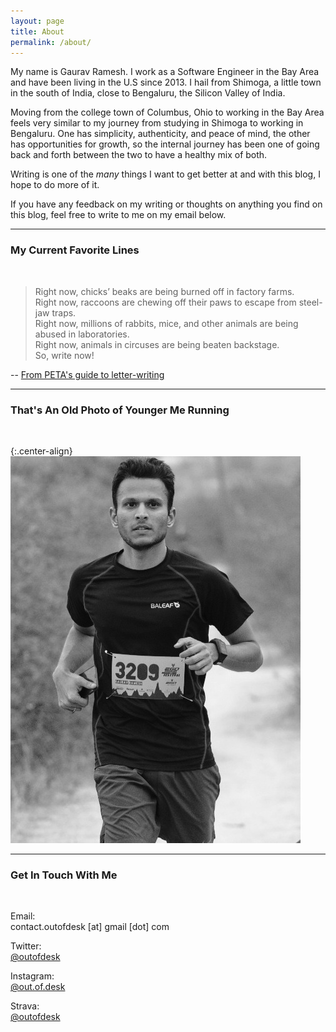 ```yaml
---
layout: page
title: About
permalink: /about/
---
```

My name is Gaurav Ramesh. I work as a Software Engineer in the Bay Area and have been living in the U.S since 2013. I hail from Shimoga, a little town in the south of India, close to Bengaluru, the Silicon Valley of India.

Moving from the college town of Columbus, Ohio to working in the Bay Area feels very similar to my journey from studying in Shimoga to working in Bengaluru. One has simplicity, authenticity, and peace of mind, the other has opportunities for growth, so the internal journey has been one of going back and forth between the two to have a healthy mix of both.

Writing is one of the *many* things I want to get better at and with this blog, I hope to do more of it.

If you have any feedback on my writing or thoughts on anything you find on this blog, feel free to write to me on my email below.

*****

### My Current Favorite Lines
<br/>

<blockquote>
Right now, chicks’ beaks are being burned off in factory farms. <br/>
Right now, raccoons are chewing off their paws to escape from steel-jaw traps. <br/>
Right now, millions of rabbits, mice, and other animals are being abused in laboratories. <br/>
Right now, animals in circuses are being beaten backstage. <br/>
So, write now!
</blockquote>

-- [From PETA's guide to letter-writing](https://www.peta.org/action/activism-guide/letter-writing/)

*****

### That's An Old Photo of Younger Me Running
<br/>

{:.center-align}
![That's me running!](/static/img/running-profile.jpeg)

*****
### Get In Touch With Me
<br/>

Email:
<br/>
contact.outofdesk [at] gmail [dot] com

Twitter:
<br/>
[@outofdesk](https://www.twitter.com/@outofdesk)

Instagram:
<br/>
[@out.of.desk](https://instagram.com/out.of.desk)

Strava:
<br/>
[@outofdesk](https://www.strava.com/athletes/outofdesk)